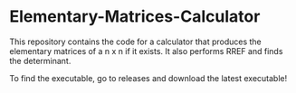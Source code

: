 # Elementary-Matrices-Calculator
This repository contains the code for a calculator that produces the elementary matrices of a n x n if it exists. It also performs RREF and finds the determinant.

To find the executable, go to releases and download the latest executable!
